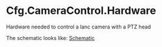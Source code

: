 # Cfg.CameraControl.Hardware
Hardware needed to control a lanc camera with a PTZ head

The schematic looks like: [Schematic](Cgf.CameraControl.Hardware.svg)
